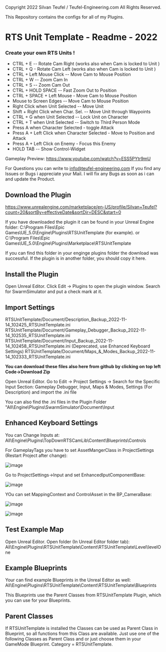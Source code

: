 Copyright 2022 Silvan Teufel / Teufel-Engineering.com All Rights Reserved.

This Repository contains the configs for all of my Plugins.



# RTS Unit Template - Readme - 2022
### Create your own RTS Units !

- CTRL + E -- Rotate Cam Right (works also when Cam is locked to Unit )
- CTRL + Q - Rotate Cam Left (works also when Cam is locked to Unit )
- CTRL + Left Mouse Click -- Move Cam to Mouse Position
- CTRL + W -- Zoom Cam In
- CTRL + S -- Zoom Cam Out
- CTRL + HOLD SPACE -- Fast Zoom Out to Position
- CTRL + SPACE + Left Mouse - Move Cam to Mouse Position
- Mouse to Screen Edges -- Move Cam to Mouse Position
- Right Click when Unit Selected -- Move Unit
- Shift + Right Click when Char. Sel. -- Move Unit through Waypoints
- CTRL + G when Unit Selected -- Lock Unit on Character
- CTRL + T when Unit Selected -- Switch to Third Person Mode
- Press A when Character Selected - toggle Attack
- Press A + Left Click when Character Selected - Move to Position and Attack
- Press A + Left Click on Enemy - Focus this Enemy
- HOLD TAB -- Show Control-Widget

Gameplay Preview: https://www.youtube.com/watch?v=ESS5PYtr9mU

For Questions you can write to info@teufel-engineering.com
If you find any Issues or Bugs i appreciate your Mail.
I will fix any Bugs as soon as i can and update the Product.

## Download the Plugin

https://www.unrealengine.com/marketplace/en-US/profile/Silvan+Teufel?count=20&sortBy=effectiveDate&sortDir=DESC&start=0

If you have downloaded the plugin it can be found in your Unreal Engine folder:
C:\Program Files\Epic Games\UE_5.0\Engine\Plugins\RTSUnitTemplate (for example).
or
C:\Program Files\Epic Games\UE_5.0\Engine\Plugins\Marketplace\RTSUnitTemplate

If you can find this folder in your enginge plugins folder the download was successful.
If the plugin is in another folder, you should copy it here.

## Install the Plugin

Open Unreal Editor. Click Edit -> Plugins to open the plugin window.
Search for SwarmSimulator and put a check mark at it.

## Import Settings

RTSUnitTemplate/Document/Description_Backup_2022-11-14_102425_RTSUnitTemplate.ini
RTSUnitTemplate/Document/Gameplay_Debugger_Backup_2022-11-14_102535_RTSUnitTemplate.ini
RTSUnitTemplate/Document/Input_Backup_2022-11-14_102458_RTSUnitTemplate.ini (Deprecated, use Enhanced Keyboard Settings)
RTSUnitTemplate/Document/Maps_&_Modes_Backup_2022-11-14_102333_RTSUnitTemplate.ini

__You can download these files also here from github by clicking on top left Code->Download Zip__

Open Unreal Editor. Go to Edit -> Project Settings -> Search for the Specific Input Section: Gameplay Debugger, Input, Maps & Modes, Settings (For Description)
and import the .ini file

You can also find the .ini files in the Plugin Folder "All\Engine\Plugins\SwarmSimulator\Document\Input

## Enhanced Keyboard Settings

You can Change Inputs at: All\Engine\Plugins\TopDownRTSCamLib\Content\Blueprints\Controls

For GameplayTags you have to set AssetMangerClass in ProjectSettings (Restart Project after change):

![image](https://user-images.githubusercontent.com/45244380/211891213-c16b45c3-25d7-4af2-bb5c-d4aeb124ceec.png)

Go to ProjectSettings->Input and set EnhancedIputComponentBase:

![image](https://user-images.githubusercontent.com/45244380/211891263-032cfbc6-120c-40f3-82f6-b1d7cff938a3.png)

YOu can set MappingContext and ControlAsset in the BP_CameraBase:

![image](https://user-images.githubusercontent.com/45244380/212332329-42eaec24-7096-4728-8c8a-ede7846c0efc.png)

![image](https://user-images.githubusercontent.com/45244380/212332385-9137f8ed-212e-4c99-bcb5-def35dd7160b.png)

## Test Example Map

Open Unreal Editor. Open folder (In Unreal Editor folder tab):
All\Engine\Plugins\RTSUnitTemplate\Content\RTSUnitTemplate\Level\levelOne

## Example Blueprints

Your can find example Blueprints in the Unreal Editor as well:
All\Engine\Plugins\RTSUnitTemplate\Content\RTSUnitTemplate\Blueprints

This Blueprints use the Parent Classes from RTSUnitTemplate Plugin, which you can use for your Blueprints.
	
## Parent Classes

If RTSUnitTemplate is installed the Classes can be used as Parent Class in Blueprint, so all functions from this Class are available.
Just use one of the following Classes as Parent Class and or just choose them in your GameMode Blueprint. Category = RTSUnitTemplate. 


